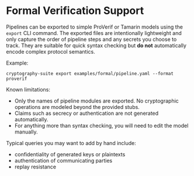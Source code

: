 # Formal Verification Support

Pipelines can be exported to simple ProVerif or Tamarin models using the
`export` CLI command. The exported files are intentionally lightweight and only
capture the order of pipeline steps and any secrets you choose to track.
They are suitable for quick syntax checking but **do not** automatically encode
complex protocol semantics.

Example:
```
cryptography-suite export examples/formal/pipeline.yaml --format proverif
```

Known limitations:

- Only the names of pipeline modules are exported. No cryptographic operations
  are modeled beyond the provided stubs.
- Claims such as secrecy or authentication are not generated automatically.
- For anything more than syntax checking, you will need to edit the model
  manually.

Typical queries you may want to add by hand include:

- confidentiality of generated keys or plaintexts
- authentication of communicating parties
- replay resistance

